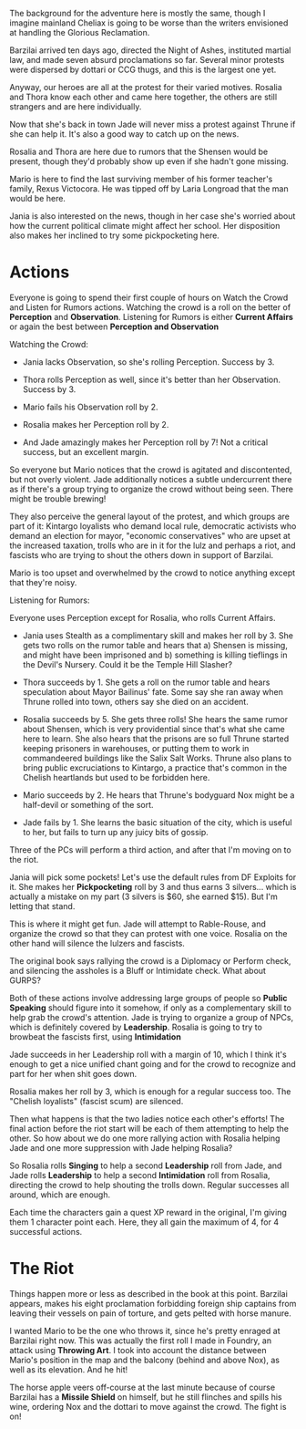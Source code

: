 The background for the adventure here is mostly the same, though I imagine
mainland Cheliax is going to be worse than the writers envisioned at handling
the Glorious Reclamation.

Barzilai arrived ten days ago, directed the Night of Ashes, instituted martial
law, and made seven absurd proclamations so far. Several minor protests were
dispersed by dottari or CCG thugs, and this is the largest one yet.

Anyway, our heroes are all at the protest for their varied motives. Rosalia and
Thora know each other and came here together, the others are still strangers and
are here individually.

Now that she's back in town Jade will never miss a protest against Thrune if she
can help it. It's also a good way to catch up on the news.

Rosalia and Thora are here due to rumors that the Shensen would be present,
though they'd probably show up even if she hadn't gone missing.

Mario is here to find the last surviving member of his former teacher's family,
Rexus Victocora. He was tipped off by Laria Longroad that the man would be
here.

Jania is also interested on the news, though in her case she's worried about how
the current political climate might affect her school. Her disposition also
makes her inclined to try some pickpocketing here.

# Actions

Everyone is going to spend their first couple of hours on Watch the Crowd and
Listen for Rumors actions. Watching the crowd is a roll on the better of
**Perception** and **Observation**. Listening for Rumors is either **Current
Affairs** or again the best between **Perception and Observation**

Watching the Crowd:

- Jania lacks Observation, so she's rolling Perception. Success by 3.

- Thora rolls Perception as well, since it's better than her
  Observation. Success by 3.

- Mario fails his Observation roll by 2.

- Rosalia makes her Perception roll by 2.

- And Jade amazingly makes her Perception roll by 7! Not a critical success, but
  an excellent margin.

So everyone but Mario notices that the crowd is agitated and discontented, but
not overly violent. Jade additionally notices a subtle undercurrent there as if
there's a group trying to organize the crowd without being seen. There might be
trouble brewing!

They also perceive the general layout of the protest, and which groups are part
of it: Kintargo loyalists who demand local rule, democratic activists who demand
an election for mayor, "economic conservatives" who are upset at the increased
taxation, trolls who are in it for the lulz and perhaps a riot, and fascists who
are trying to shout the others down in support of Barzilai.

Mario is too upset and overwhelmed by the crowd to notice anything except that
they're noisy.

Listening for Rumors:

Everyone uses Perception except for Rosalia, who rolls Current Affairs.

- Jania uses Stealth as a complimentary skill and makes her roll by 3. She gets
  two rolls on the rumor table and hears that a) Shensen is missing, and might
  have been imprisoned and b) something is killing tieflings in the Devil's
  Nursery. Could it be the Temple Hill Slasher?

- Thora succeeds by 1. She gets a roll on the rumor table and hears speculation
  about Mayor Bailinus' fate. Some say she ran away when Thrune rolled into
  town, others say she died on an accident.

- Rosalia succeeds by 5. She gets three rolls! She hears the same rumor about
  Shensen, which is very providential since that's what she came here to
  learn. She also hears that the prisons are so full Thrune started keeping
  prisoners in warehouses, or putting them to work in commandeered buildings
  like the Salix Salt Works. Thrune also plans to bring public excruciations to
  Kintargo, a practice that's common in the Chelish heartlands but used to be
  forbidden here.

- Mario succeeds by 2. He hears that Thrune's bodyguard Nox might be a
  half-devil or something of the sort.

- Jade fails by 1. She learns the basic situation of the city, which is useful
  to her, but fails to turn up any juicy bits of gossip.

Three of the PCs will perform a third action, and after that I'm moving on to
the riot.

Jania will pick some pockets! Let's use the default rules from DF Exploits for
it. She makes her **Pickpocketing** roll by 3 and thus earns 3 silvers... which
is actually a mistake on my part (3 silvers is $60, she earned $15). But I'm
letting that stand.

This is where it might get fun. Jade will attempt to Rable-Rouse, and organize
the crowd so that they can protest with one voice. Rosalia on the other hand
will silence the lulzers and fascists.

The original book says rallying the crowd is a Diplomacy or Perform check, and
silencing the assholes is a Bluff or Intimidate check. What about GURPS?

Both of these actions involve addressing large groups of people so **Public
Speaking** should figure into it somehow, if only as a complementary skill to
help grab the crowd's attention. Jade is trying to organize a group of NPCs,
which is definitely covered by **Leadership**. Rosalia is going to try to
browbeat the fascists first, using **Intimidation**

Jade succeeds in her Leadership roll with a margin of 10, which I think it's
enough to get a nice unified chant going and for the crowd to recognize and part
for her when shit goes down.

Rosalia makes her roll by 3, which is enough for a regular success too. The
"Chelish loyalists" (fascist scum) are silenced.

Then what happens is that the two ladies notice each other's efforts! The final
action before the riot start will be each of them attempting to help the
other. So how about we do one more rallying action with Rosalia helping Jade and
one more suppression with Jade helping Rosalia?

So Rosalia rolls **Singing** to help a second **Leadership** roll from Jade, and
Jade rolls **Leadership** to help a second **Intimidation** roll from Rosalia,
directing the crowd to help shouting the trolls down. Regular successes all
around, which are enough.

Each time the characters gain a quest XP reward in the original, I'm giving
them 1 character point each. Here, they all gain the maximum of 4, for 4
successful actions.

# The Riot

Things happen more or less as described in the book at this point. Barzilai
appears, makes his eight proclamation forbidding foreign ship captains from
leaving their vessels on pain of torture, and gets pelted with horse manure.

I wanted Mario to be the one who throws it, since he's pretty enraged at
Barzilai right now. This was actually the first roll I made in Foundry, an
attack using **Throwing Art**. I took into account the distance between Mario's
position in the map and the balcony (behind and above Nox), as well as its
elevation. And he hit!

The horse apple veers off-course at the last minute because of course Barzilai
has a **Missile Shield** on himself, but he still flinches and spills his wine,
ordering Nox and the dottari to move against the crowd. The fight is on!
